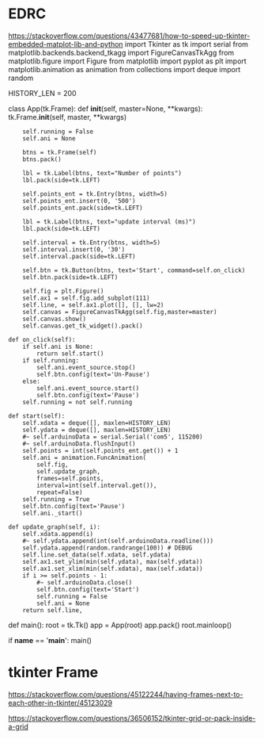 # EDRC

https://stackoverflow.com/questions/43477681/how-to-speed-up-tkinter-embedded-matplot-lib-and-python
import Tkinter as tk import serial from matplotlib.backends.backend_tkagg import FigureCanvasTkAgg from
matplotlib.figure import Figure from matplotlib import pyplot as plt import matplotlib.animation as animation from
collections import deque import random

HISTORY_LEN = 200

class App(tk.Frame):
def __init__(self, master=None, **kwargs):
tk.Frame.__init__(self, master, **kwargs)

        self.running = False
        self.ani = None

        btns = tk.Frame(self)
        btns.pack()

        lbl = tk.Label(btns, text="Number of points")
        lbl.pack(side=tk.LEFT)

        self.points_ent = tk.Entry(btns, width=5)
        self.points_ent.insert(0, '500')
        self.points_ent.pack(side=tk.LEFT)

        lbl = tk.Label(btns, text="update interval (ms)")
        lbl.pack(side=tk.LEFT)

        self.interval = tk.Entry(btns, width=5)
        self.interval.insert(0, '30')
        self.interval.pack(side=tk.LEFT)

        self.btn = tk.Button(btns, text='Start', command=self.on_click)
        self.btn.pack(side=tk.LEFT)

        self.fig = plt.Figure()
        self.ax1 = self.fig.add_subplot(111)
        self.line, = self.ax1.plot([], [], lw=2)
        self.canvas = FigureCanvasTkAgg(self.fig,master=master)
        self.canvas.show()
        self.canvas.get_tk_widget().pack()

    def on_click(self):
        if self.ani is None:
            return self.start()
        if self.running:
            self.ani.event_source.stop()
            self.btn.config(text='Un-Pause')
        else:
            self.ani.event_source.start()
            self.btn.config(text='Pause')
        self.running = not self.running

    def start(self):
        self.xdata = deque([], maxlen=HISTORY_LEN)
        self.ydata = deque([], maxlen=HISTORY_LEN)
        #~ self.arduinoData = serial.Serial('com5', 115200)
        #~ self.arduinoData.flushInput()
        self.points = int(self.points_ent.get()) + 1
        self.ani = animation.FuncAnimation(
            self.fig,
            self.update_graph,
            frames=self.points,
            interval=int(self.interval.get()),
            repeat=False)
        self.running = True
        self.btn.config(text='Pause')
        self.ani._start()

    def update_graph(self, i):
        self.xdata.append(i)
        #~ self.ydata.append(int(self.arduinoData.readline()))
        self.ydata.append(random.randrange(100)) # DEBUG
        self.line.set_data(self.xdata, self.ydata)
        self.ax1.set_ylim(min(self.ydata), max(self.ydata))
        self.ax1.set_xlim(min(self.xdata), max(self.xdata))
        if i >= self.points - 1:
            #~ self.arduinoData.close()
            self.btn.config(text='Start')
            self.running = False
            self.ani = None
        return self.line,

def main():
root = tk.Tk()
app = App(root)
app.pack()
root.mainloop()

if __name__ == '__main__':
main()

# tkinter Frame
https://stackoverflow.com/questions/45122244/having-frames-next-to-each-other-in-tkinter/45123029

https://stackoverflow.com/questions/36506152/tkinter-grid-or-pack-inside-a-grid